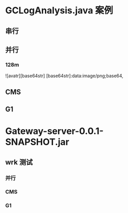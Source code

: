 # GCLogAnalysis.java 案例

## 串行


## 并行
### 128m
![avatr][base64str]
[base64str]:data:image/png;base64,

## CMS

## G1


# Gateway-server-0.0.1-SNAPSHOT.jar

## wrk 测试

### 并行

### CMS

### G1
